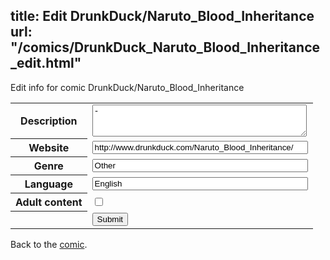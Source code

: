 title: Edit DrunkDuck/Naruto_Blood_Inheritance
url: "/comics/DrunkDuck_Naruto_Blood_Inheritance_edit.html"
---
Edit info for comic DrunkDuck/Naruto_Blood_Inheritance

<form name="comic" action="http://gaepostmail.appspot.com/comic/" method="post">
<table class="comicinfo">
<tr>
<th>Description</th><td><textarea name="description" cols="40" rows="3">-</textarea></td>
</tr>
<tr>
<th>Website</th><td><input type="text" name="url" value="http://www.drunkduck.com/Naruto_Blood_Inheritance/" size="40"/></td>
</tr>
<tr>
<th>Genre</th><td><input type="text" name="genre" value="Other" size="40"/></td>
</tr>
<tr>
<th>Language</th><td><input type="text" name="language" value="English" size="40"/></td>
</tr>
<tr>
<th>Adult content</th><td><input type="checkbox" name="adult" value="adult" /></td>
</tr>
<tr>
<th></th><td>
<input type="hidden" name="comic" value="DrunkDuck_Naruto_Blood_Inheritance" />
<input type="submit" name="submit" value="Submit" />
</td>
</tr>
</table>
</form>

Back to the [comic](DrunkDuck_Naruto_Blood_Inheritance.html).

